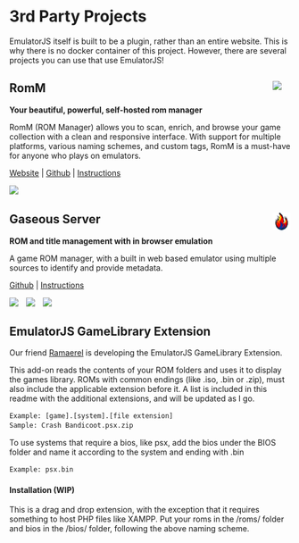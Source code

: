 # 3rd Party Projects

EmulatorJS itself is built to be a plugin, rather than an entire website. This is why there is no docker container of this project. However, there are several projects you can use that use EmulatorJS!

## <img src="https://raw.githubusercontent.com/rommapp/romm/e78ee86aac244e8724a7a2e2e6b30e3c6f8e8a52/frontend/assets/isotipo.svg" width="32" style="float: right;" /> RomM
**Your beautiful, powerful, self-hosted rom manager**

RomM (ROM Manager) allows you to scan, enrich, and browse your game collection with a clean and responsive interface. With support for multiple platforms, various naming schemes, and custom tags, RomM is a must-have for anyone who plays on emulators.

[Website](https://romm.app/) | [Github](https://github.com/rommapp/romm/) | [Instructions](https://github.com/rommapp/romm/wiki/Quick-Start-Guide)

<img src="https://github.com/rommapp/romm/raw/master/.github/resources/screenshots/preview-desktop.webp" width="250" style="display: inline; margin-right: 10px;"/>

## <img src="https://github.com/gaseous-project/gaseous-server/raw/main/logo.png" width="32" style="float: right;" /> Gaseous Server
**ROM and title management with in browser emulation**

A game ROM manager, with a built in web based emulator using multiple sources to identify and provide metadata.

[Github](https://github.com/gaseous-project/gaseous-server) | [Instructions](https://github.com/gaseous-project/gaseous-server/wiki/Installation)

<img src="https://raw.githubusercontent.com/gaseous-project/gaseous-server/refs/heads/main/gaseous-server/wwwroot/screenshots/Library.png" width="250" style="display: inline; margin-right: 10px;" />
<img src="https://raw.githubusercontent.com/gaseous-project/gaseous-server/refs/heads/main/gaseous-server/wwwroot/screenshots/Game.png" width="250" style="display: inline; margin-right: 10px;" />
<img src="https://raw.githubusercontent.com/gaseous-project/gaseous-server/refs/heads/main/gaseous-server/wwwroot/screenshots/Emulator.png" width="250" style="display: inline; margin-right: 10px;"/>

## EmulatorJS GameLibrary Extension

Our friend [Ramaerel](https://github.com/Ramaerel/emulatorjs-GameLibrary) is developing the EmulatorJS GameLibrary Extension.

This add-on reads the contents of your ROM folders and uses it to display the games library. ROMs with common endings (like .iso, .bin or .zip), must also include the applicable extension before it. A list is included in this readme with the additional extensions, and will be updated as I go.

```txt
Example: [game].[system].[file extension]
Sample: Crash Bandicoot.psx.zip
```

To use systems that require a bios, like psx, add the bios under the BIOS folder and name it according to the system and ending with .bin

```txt
Example: psx.bin
```

#### Installation (WIP)

This is a drag and drop extension, with the exception that it requires something to host PHP files like XAMPP. Put your roms in the /roms/ folder and bios in the /bios/ folder, following the above naming scheme.

